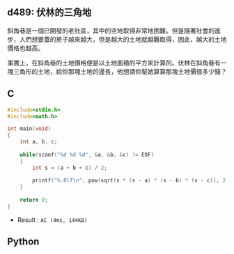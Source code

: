 ## d489: 伏林的三角地
斜角巷是一個已開發的老社區，其中的空地取得非常地困難。但是隨著社會的進步，人們想要蓋的房子越來越大，但是越大的土地就越難取得，因此，越大的土地價格也越高。

事實上，在斜角巷的土地價格便是以土地面積的平方來計算的。伏林在斜角巷有一塊三角形的土地，給你那塊土地的邊長，他想請你幫她算算那塊土地價值多少錢？

## C
```C
#include<stdio.h>
#include<math.h>

int main(void)
{
	int a, b, c;
	
	while(scanf("%d %d %d", &a, &b, &c) != EOF)
	{
		int s = (a + b + c) / 2;
		
		printf("%.0lf\n", pow(sqrt(s * (s - a) * (s - b) * (s - c)), 2));
	}
	
	return 0;
} 
```
 * Result : `AC (4ms, 144KB)`

## Python
